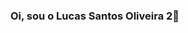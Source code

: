 ### Oi, sou o Lucas Santos Oliveira 2👋
<div style="display:inline_block><br/>
  <img align="center"  alt="Lucas-C++"" height="50" widht="80" src="https://cdn.jsdelivr.net/gh/devicons/devicon/icons/cplusplus/cplusplus-original.svg" />
</div>
